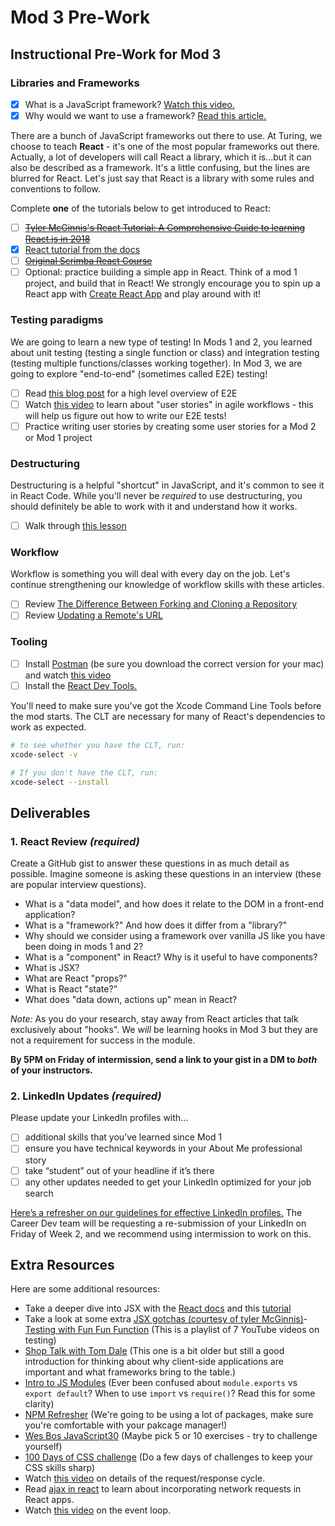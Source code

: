 # Mod 3 Pre-Work

## Instructional Pre-Work for Mod 3

### Libraries and Frameworks

- [x] What is a JavaScript framework? [Watch this video.](https://www.youtube.com/watch?v=sXA1zpv4DhA)
- [x] Why would we want to use a framework? [Read this article.](https://medium.com/dailyjs/the-deepest-reason-why-modern-javascript-frameworks-exist-933b86ebc445)

There are a bunch of JavaScript frameworks out there to use. At Turing, we choose to teach **React** - it's one of the most popular frameworks out there. Actually, a lot of developers will call React a library, which it is...but it can also be described as a framework. It's a little confusing, but the lines are blurred for React. Let's just say that React is a library with some rules and conventions to follow.

Complete **one** of the tutorials below to get introduced to React:
- [ ] ~~[Tyler McGinnis's React Tutorial: A Comprehensive Guide to learning React.js in 2018](https://tylermcginnis.com/reactjs-tutorial-a-comprehensive-guide-to-building-apps-with-react/)~~
- [X] [React tutorial from the docs](https://reactjs.org/tutorial/tutorial.html)
- [ ] ~~[Original Scrimba React Course](https://scrimba.com/playlist/p7P5Hd)~~
- [ ] Optional: practice building a simple app in React. Think of a mod 1 project, and build that in React! We strongly encourage you to spin up a React app with [Create React App](https://create-react-app.dev/) and play around with it!
<!-- * [Updated Scrimba React Course](https://scrimba.com/learn/learnreact) -->


### Testing paradigms

We are going to learn a new type of testing! In Mods 1 and 2, you learned about unit testing (testing a single function or class) and integration testing (testing multiple functions/classes working together). In Mod 3, we are going to explore "end-to-end" (sometimes called E2E) testing!

- [ ] Read [this blog post](https://www.guru99.com/end-to-end-testing.html) for a high level overview of E2E
- [ ] Watch [this video](https://youtu.be/Fw98L-kcRpc) to learn about "user stories" in agile workflows - this will help us figure out how to write our E2E tests!
- [ ] Practice writing user stories by creating some user stories for a Mod 2 or Mod 1 project

### Destructuring
Destructuring is a helpful "shortcut" in JavaScript, and it's common to see it in React Code. While you'll never be *required* to use destructuring, you should definitely be able to work with it and understand how it works.   
- [ ] Walk through [this lesson](https://frontend.turing.edu/lessons/module-2/intro-to-destructuring.html)

### Workflow

Workflow is something you will deal with every day on the job. Let's continue strengthening our knowledge of workflow skills with these articles.

- [ ] Review [The Difference Between Forking and Cloning a Repository](https://github.community/t5/Support-Series/The-difference-between-forking-and-cloning-a-repository/ba-p/1372)
- [ ] Review [Updating a Remote's URL](https://help.github.com/en/articles/changing-a-remotes-url)

### Tooling 

- [ ] Install [Postman](https://www.postman.com/downloads/) (be sure you download the correct version for your mac) and watch [this video](https://www.youtube.com/watch?v=MRw07FQRscI)
- [ ] Install the [React Dev Tools.](https://chrome.google.com/webstore/detail/react-developer-tools/fmkadmapgofadopljbjfkapdkoienihi?hl=en)

You'll need to make sure you've got the Xcode Command Line Tools before the mod starts. The CLT are necessary for many of React's dependencies to work as expected. 

```bash
# to see whether you have the CLT, run:
xcode-select -v

# If you don't have the CLT, run:
xcode-select --install

```

## Deliverables 

### 1. React Review *(required)*
Create a GitHub gist to answer these questions in as much detail as possible. Imagine someone is asking these questions in an interview (these are popular interview questions).

* What is a "data model", and how does it relate to the DOM in a front-end application?
* What is a "framework?" And how does it differ from a "library?"
* Why should we consider using a framework over vanilla JS like you have been doing in mods 1 and 2?
* What is a "component" in React? Why is it useful to have components?
* What is JSX?
* What are React "props?"
* What is React "state?"
* What does "data down, actions up" mean in React?

_Note:_ As you do your research, stay away from React articles that talk exclusively about "hooks". We _will_ be learning hooks in Mod 3 but they are not a requirement for success in the module.

**By 5PM on Friday of intermission, send a link to your gist in a DM to _both_ of your instructors.**

### 2. LinkedIn Updates *(required)*
Please update your LinkedIn profiles with...  
- [ ] additional skills that you’ve learned since Mod 1
- [ ] ensure you have technical keywords in your About Me professional story
- [ ] take “student” out of your headline if it’s there 
- [ ] any other updates needed to get your LinkedIn optimized for your job search  

[Here’s a refresher on our guidelines for effective LinkedIn profiles.](https://careerdev.turing.edu/resources/branding_resources) The Career Dev team will be requesting a re-submission of your LinkedIn on Friday of Week 2, and we recommend using intermission to work on this.

## Extra Resources

Here are some additional resources:

- Take a deeper dive into JSX with the [React docs](https://reactjs.org/docs/introducing-jsx.html) and this [tutorial](https://flaviocopes.com/jsx/)
- Take a look at some extra [JSX gotchas (courtesy of tyler McGinnis)](https://ui.dev/jsx/)- [Testing with Fun Fun Function](https://www.youtube.com/playlist?list=PL0zVEGEvSaeF_zoW9o66wa_UCNE3a7BEr) (This is a playlist of 7 YouTube videos on testing)
- [Shop Talk with Tom Dale](http://shoptalkshow.com/episodes/147-tom-dale/) (This one is a bit older but still a good introduction for thinking about why client-side applications are important and what frameworks bring to the table.)
- [Intro to JS Modules](https://tylermcginnis.com/javascript-modules-iifes-commonjs-esmodules/) (Ever been confused about `module.exports` vs `export default`? When to use `import` vs `require()`? Read this for some clarity)
- [NPM Refresher](https://ui.dev/npm/) (We're going to be using a lot of packages, make sure you're comfortable with your pakcage manager!)
- [Wes Bos JavaScript30](https://javascript30.com) (Maybe pick 5 or 10 exercises - try to challenge yourself)
- [100 Days of CSS challenge](https://100dayscss.com/) (Do a few days of challenges to keep your CSS skills sharp)
- Watch [this video](https://www.youtube.com/watch?v=eesqK59rhGA) on details of the request/response cycle.
- Read [ajax in react](https://reactjs.org/docs/faq-ajax.html) to learn about incorporating network requests in React apps.
- Watch [this video](https://www.youtube.com/watch?v=8aGhZQkoFbQ) on the event loop.
